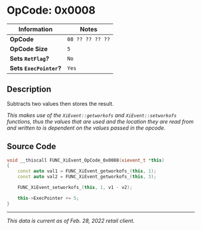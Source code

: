 # OpCode: 0x0008

| Information               | Notes |
|---                        |---    |
| **OpCode**                | `08 ?? ?? ?? ??` |
| **OpCode Size**           | `5`   |
| **Sets `RetFlag`?**       | `No`  |
| **Sets `ExecPointer`?**   | `Yes` |

## Description

Subtracts two values then stores the result.

_This makes use of the `XiEvent::getworkofs` and `XiEvent::setworkofs` functions, thus the values that are used and the location they are read from and written to is dependent on the values passed in the opcode._

## Source Code

```cpp
void __thiscall FUNC_XiEvent_OpCode_0x0008(xievent_t *this)
{
    const auto val1 = FUNC_XiEvent_getworkofs_(this, 1);
    const auto val2 = FUNC_XiEvent_getworkofs_(this, 3);

    FUNC_XiEvent_setworkofs_(this, 1, v1 - v2);

    this->ExecPointer += 5;
}
```

---

_This data is current as of Feb. 28, 2022 retail client._